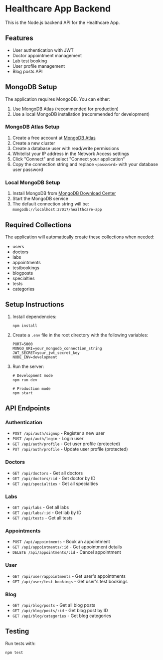 
# Healthcare App Backend

This is the Node.js backend API for the Healthcare App.

## Features

- User authentication with JWT
- Doctor appointment management
- Lab test booking
- User profile management
- Blog posts API

## MongoDB Setup

The application requires MongoDB. You can either:
1. Use MongoDB Atlas (recommended for production)
2. Use a local MongoDB installation (recommended for development)

### MongoDB Atlas Setup
1. Create a free account at [MongoDB Atlas](https://www.mongodb.com/cloud/atlas)
2. Create a new cluster
3. Create a database user with read/write permissions
4. Whitelist your IP address in the Network Access settings
5. Click "Connect" and select "Connect your application"
6. Copy the connection string and replace `<password>` with your database user password

### Local MongoDB Setup
1. Install MongoDB from [MongoDB Download Center](https://www.mongodb.com/try/download/community)
2. Start the MongoDB service
3. The default connection string will be: `mongodb://localhost:27017/healthcare-app`

## Required Collections
The application will automatically create these collections when needed:
- users
- doctors
- labs
- appointments
- testbookings
- blogposts
- specialties
- tests
- categories

## Setup Instructions

1. Install dependencies:
   ```
   npm install
   ```

2. Create a `.env` file in the root directory with the following variables:
   ```
   PORT=5000
   MONGO_URI=your_mongodb_connection_string
   JWT_SECRET=your_jwt_secret_key
   NODE_ENV=development
   ```

3. Run the server:
   ```
   # Development mode
   npm run dev
   
   # Production mode
   npm start
   ```

## API Endpoints

### Authentication
- `POST /api/auth/signup` - Register a new user
- `POST /api/auth/login` - Login user
- `GET /api/auth/profile` - Get user profile (protected)
- `PUT /api/auth/profile` - Update user profile (protected)

### Doctors
- `GET /api/doctors` - Get all doctors
- `GET /api/doctors/:id` - Get doctor by ID
- `GET /api/specialties` - Get all specialties

### Labs
- `GET /api/labs` - Get all labs
- `GET /api/labs/:id` - Get lab by ID
- `GET /api/tests` - Get all tests

### Appointments
- `POST /api/appointments` - Book an appointment
- `GET /api/appointments/:id` - Get appointment details
- `DELETE /api/appointments/:id` - Cancel appointment

### User
- `GET /api/user/appointments` - Get user's appointments
- `GET /api/user/test-bookings` - Get user's test bookings

### Blog
- `GET /api/blog/posts` - Get all blog posts
- `GET /api/blog/posts/:id` - Get blog post by ID
- `GET /api/blog/categories` - Get blog categories

## Testing

Run tests with:
```
npm test
```
